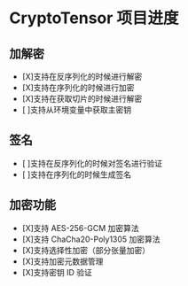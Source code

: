 # CryptoTensor 项目进度

## 加解密
- [X]支持在反序列化的时候进行解密
- [X]支持在序列化的时候进行加密
- [X]支持在获取切片的时候进行解密
- [ ]支持从环境变量中获取主密钥

## 签名
- [ ]支持在反序列化的时候对签名进行验证
- [ ]支持在序列化的时候生成签名

## 加密功能
- [X]支持 AES-256-GCM 加密算法
- [X]支持 ChaCha20-Poly1305 加密算法
- [X]支持选择性加密（部分张量加密）
- [X]支持加密元数据管理
- [X]支持密钥 ID 验证